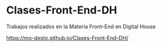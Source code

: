 # Clases-Front-End-DH
Trabajos realizados en la Materia Front-End en Digital House

https://mo-desto.github.io/Clases-Front-End-DH/
